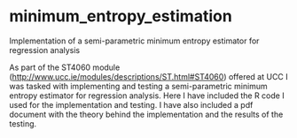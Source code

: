 # minimum_entropy_estimation
Implementation of a semi-parametric minimum entropy estimator for regression analysis

As part of the ST4060 module (http://www.ucc.ie/modules/descriptions/ST.html#ST4060) offered at UCC I was tasked with implementing and testing a semi-parametric minimum entropy estimator for regression analysis. Here I have included the R code I used for the implementation and testing. I have also included a pdf document with the theory behind the implementation and the results of the testing.
